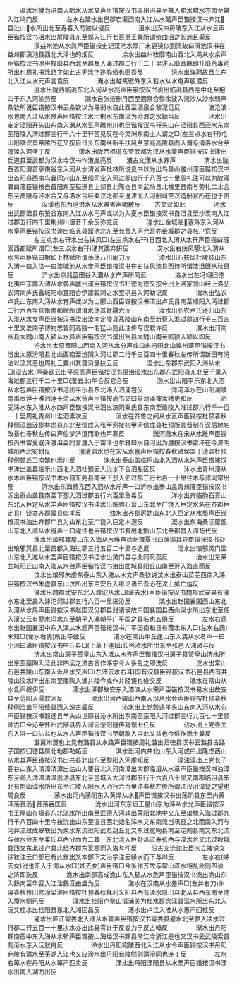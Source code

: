 <!-- { "loadSidebar": true } -->
　　温水岀犍为涪南入黔水从水昷声臣锴按汉书温出涪县至鄨入黚水黚水亦南至鄨入江坞门反
　　
　　左水右鬵水出巴郡宕渠西南入江从水鬵声臣锴按汉书庐江县沘山水所出北至寿春入芍陂以侵反
　　
　　沮水出汉中房陵东入江从水且声臣锴按汉书沮水出房陵县东至郢入江行七百里王粲所谓倚曲沮之长洲且渠反
　　
　　滇益州池从水眞声臣锴按史记汉池水厚广末更狭似到流故曰滇池汉书在益州郡滇池县西北大泽也的烟反
　　
　　涂水出益州牧靡南山西北入渑从水余声臣锴按汉书涂屮牧靡县西北至越嶲入渑过郡二行千二十里注云靡音麻即升靡杀毒药所出也周礼书涂路字如此古无涂字途弥俗也田吾反
　　
　　沅水出牂牁故且兰东北入江从水元声言袁反
　　
　　淹水出越嶲徼外东入若水从水奄声殷潜反
　　
　　洮水岀陇西临洮东北入河从水兆声臣锴按汉书洮岀临洮县西芜中北至枹四于东入河偷劳反
　　
　　溺水自张掖删丹西至酒泉合黎余波入流沙从沙水弱声桑钦所说臣锴按汉书云桑钦以为导弱水自此西至酒泉合黎泥觅反
　　
　　浪沧浪水也南入江从水良声臣锴按江水岀荆水东南流为沧浪之水勒当反
　　
　　泾水出安定泾阳开头山东南入渭从水巠声雝州川也臣锴按汉书幵头山在泾阳县西泾水东南至阳陵入渭过郡三行千六十里幵苦见反在今灵洲东南土人谓之□(左三点水右幵)屯山阳陵汉景帝陵所在又按自幵头东南经新平扶风至京兆高陵县而入渭与淸洛水合至潼涬入河坚丁反
　　
　　漾水出陇西栢道东至武都为汉从水羕声臣锴按汉书漾出氐道县至武都为汉水今汉书作瀁胤亮反
　　瀁古文漾从水养声
　　
　　渭水出陇西首阳渭首亭南谷东入河从水渭省声杜林所说夏书以为出鸟鼻山雝州濅臣锴按汉书出首阳县西南鸟鼻同穴山东至船司空入河过郡四行千八百七十里周礼注可以为陂灌漑曰濅臣锴按自首阳东至狟道县上邽县北陈仓县南武功县北槐里县南与劳礼二水合东至髙陵与泾水合又与洛水合经秦汉之都至潼津而入河船司空汉造船官所在也于贵反
　　
　　汉漾也东为沧浪水从水难省声喝散反
　　古文汉如此
　　
　　沔水出武郡沮县东狼谷东南入江从水丐声或以为入夏水臣锴按汉书自沮县至沙羡南入江过郡五行四千里荆州川沮音千余反弥兖反
　　
　　湟水出金城临塞外东入河从水皇声臣锴按汉书湟岀临羌县盬池北东至允吾入河允吾亦金城郡之县名户荒反
　　
　　左三点水右幵水出右扶风□(左三点水右幵)县西北入渭从水幵声臣锴曰班固西都赋所谓□(左三点水右幵)涌其西弃姸反
　　
　　涝水出右扶风鄠北入渭从水劳声臣锴曰相如上林赋所谓荡荡八川阑刀反
　　
　　漆水出石扶风杜陵岐山东入渭一曰入洛一曰漆城池从水桼声臣锴按汉书在右扶风漆县西诗所谓漆沮旣从秋日反
　　
　　浐水出京兆蓝田谷入灞从水产声所简反
　　
　　洛水出左冯翊归徳北夷中东南入渭从水各声雝州濅臣锴按汉书归徳为徳又按今出上洛冡领山经上洛弘农河南庐氏蠡城阳巾冝阳合伊瀍糓涧之水至巩县入河勒记反
　　
　　淯水出弘农卢氏山东南入沔从水育声或以为岀郦山西臣锴按汉书淯出卢氏县南至顺阳入沔过郡二行六百里张衡南都赋所谓淯水荡其胷融六反
　　
　　汝水出弘农卢氏还归山东入淮从水女声臣锴按汉书汝出汝南定陵县髙陵山东南至新蔡入淮过郡四行千三百四十里又淮南子博物志皆同高陵一名猛山则此注传写误软许反
　　
　　潩水出河南宻县大隗山南入颍从水异声臣锴按汉书潩出宻县大騩山南至临颍入颍以即反
　　
　　汾水岀太原晋阳山西南入河从水分声或曰出汾阳北山冀州濅臣锴按汉书汾出太原汾阳县北山西南至汾阴入河过郡二行千三百四十里春秋左传所谓新田有汾浍以流其恶也周礼云冀州其濅汾潞扶云反
　　
　　湿水出东郡东武阳入海从水□(湿去水)声桑钦云出平原高声臣锴按汉书禹治湿水出东郡东武阳县东北至千乗入海过郡三行千二十里□(湿去水)午合反它合反
　　
　　泡水岀山阳平乐东北入泗从水包声臣锴按汉书泡出平乐县东北泲入泗浦包反
　　
　　菏渮泽水在山阳湖陵南禹贡浮于淮泗逹于菏从水苛声臣锴按尚书又曰导菏泽被孟猪更和反
　　
　　泗受泲水东入淮从水四声臣锴按汉书泗出济阴乗氏县东南至雎陵入淮过郡六行千一百一十里周礼青州川淮泗素次反
　　
　　洹水在齐鲁之间从水亘声臣锴按杜预春秋释侧洹出汲郡林虑县东北至信成入张甲河按张甲河信成县杜预所言晋制在汉后地名攺昜也春秋左传曰声伯梦济洹而歌也戸寒反
　　
　　灉河灉水在宋从水雝声臣锴按尚书雷夏旣泽灉沮会同言灉入于雷泽也尔雅曰水自河出为灉按汉书雷泽在今济阴城阳西北宛封反
　　
　　澶澶渊水也在宋从水亶声臣锴按春秋诸侯盟于澶渊杜预释例顿丘卫南繁也示川反
　　
　　洙水出泰山盖临乐山北入泗从水朱声臣锴按汉书洙出盖县临乐山西北入泗杜预云入沇水下合泗船区反
　　
　　沐水出青州濅从水木声臣锴按汉书术水自东莞县南至下邳入泗过郡三行七百一十里注术与沭同常岀反
　　
　　沂水出东海费东西入泗从水斤声一曰沂水出泰山盖靑州濅臣锴按汉书沂出泰山盖县南至下邳入泗过郡五行六百里鱼希反
　　
　　洋水出齐临朐石膏山东北入巨定从水羊声臣锴按汉书洋水出临朐石膏山东北至广饶入巨定水名在齐郡巨定县广饶亦齐郡属县似羊反
　　
　　浊水出齐郡厉妫山东北入巨定从水蜀声臣锴按汉书浊出齐郡广县为山东北至广饶入巨定木渥反
　　
　　溉水出东海桑渎覆甑山东北入海从水旣声一曰灌注也臣锴按汉书漑岀北甑山东北至都昌入海苟代反
　　
　　潍水岀琅邪箕屋山东入海从水维声徐州濅夏书曰潍淄其导臣锴按汉书杂出琅邪箕县北至昌都入海过郡三行五百二十里与追反
　　
　　浯水出琅邪灵门壶山东北入潍从水吾声臣锴按汉书浯水出灵门县与此同阮孤反
　　
　　治水出东莱曲城阳丘山南入海从水台声臣锴按汉书治出曲城县阳丘山南至沂入海直而反
　　
　　汶水出琅邪朱虚东泰山东入潍从水文声桑钦说汶水出泰山菜芜西南入泲臣锴按汉书朱虚县东山汶所出东至安丘入维论语曰吾必在汶上矣亡运反
　　
　　濅水出魏郡武安东北入滹沱从水□(濅去水)声臣锴按汉书魏郡武安县有濅水东北至昌入滹沱河过郡五行六百一里进沁反
　　
　　湡水出赵国襄国西山东北入濅从水禺声臣锴按汉书赵国汉分郡县封诸侯故曰国襄国县西山渠水所出东北至任入濅又云有蓼水冯水东至朝平入湡朝平广平国之县名也五俱反
　　
　　左水右虒水出赵国襄国中东入湡从水虒声臣锴按汉书广平国南和县有葭水东入□(左水右虒)未知□(左水右虒)所出卒兹反
　　
　　渚水在常山中丘逢山东入湡从水者声一曰小洲曰渚臣锴按汉书中丘县□(上草下逄)山长谷渚水所岀东至张邑入浊诸与反
　　
　　济水出常山房子赞皇山东入泜从水齐声臣锴按汉书房子县赞皇山济水所出东至廮陶入泜此非四渎之济古皆作泲字今人多乱之即洗反
　　
　　洨水出常山石邑井陵山东南入泜从水交声□(左沛去水右耳)国有洨县臣锴按汉书石邑县西有井陵山洨水所出东南至廮陶入泜井陵今或作井陉误也俊交反
　　
　　泜水在常山从水氐声缠伊反
　　
　　濡水出涿郡故安东入漆涑从水需声臣锴按汉书易水出故安县至范阳入濡软区反
　　
　　浍水出河西靃山西南入汾从水会声臣锴按杜预春秋释例浍出平阳绛县西入汾古最反
　　
　　沁水出上党糓逺羊头山东南入河从水心声臣锴按汉书糓逺县羊头山世靡谷沁水所出东南至荥阳入河过郡三行九百七十里颜师古曰今沁至怀州武陟县界入河云荥阳疑传冩误七任反
　　
　　沾水出上党壶关东入淇一曰沾益也从水占声臣锴按汉书至朝歌入淇此又益也今俗作添土兼反
　　
　　潞冀州濅也上党有潞县从水路声臣锴按周礼潞出归徳县汉书云潞县古路子国按归徳县属北地郡勒妬反
　　
　　淇水岀河内共北山东入河或曰出隆虑西山从水其声臣锴按汉书出共县北山东至黎阳入河虔知反
　　
　　漳浊漳出上党长子鹿谷山东入清漳清漳出沽山大要谷北入河南漳出南郡临沮从水章声臣锴按汉书浊漳东至邺入清漳清漳出沽县东北至邑城入大河过郡五行千六百八十里又南郡临沮县东北有荆山漳水所出东至江陵入阳水入沔行六百里注春秋左传所谓江汉沮漳楚之望也周良反
　　
　　荡水出河内荡阴东入黄泽从水声臣锴按汉书出荡阴县东至内黄泽荡音汤音荡吞匡反
　　
　　沇水出河东东垣王星山东为泲从水允声臣锴按汉书王屋山在垣县东北流水所出南至武德入河轶出荥阳北地中又东至琅槐入海过郡九行千八百四十里今按沇出山东至温县西北始名泲水又东南流当巩县之北而南入河与河并流过成皋轶出为荥水东流过阳武及封丘北又东过冤昫县南至定陶县南又东北流与荷水会东至乗氏县西分而为二其一东北流入巨野泽过寿张西与汶水合又北过糓城县西又东北过卢县北经齐郡东莱郡而入海与件反
　　沿古文沇如此臣次立按说文徐铉注云口部已有此重出又本部下文沿字注云縁水而下与川反
　　
　　左水右(姊去女)沇也东入于海从水□(姊去女)声臣锴曰今多作齐故与常山济水相乱此则四渎之济即洗反
　　
　　洈水出南郡高成洈山东入繇从水危声臣锴按汉书洈出洈山东入繇南至华容入江注繇音由虞为反
　　
　　溠水在汉南从水差声□(左并右刀)州寖春秋传田修涂梁溠臣锴按杜预春秋释利义阳县西有溠水原出县北从县西东南至随入腹水侧巴反
　　
　　洭水岀桂阳卢聚山洭浦关为桂水郡念洭县洭水所岀东北入沅又桂水出桂阳县东北入湘区昌反
　　
　　潓水出卢江入淮从水惠声回桂反
　　
　　灌水岀庐江雩娄北入淮从水雚声臣锴按汉书雩娄县灌水北至蓼入决水过行郡二行五百一十里决水亦出此县雩许于反娄力于反古翰反
　　
　　渐水出丹阳黟南蛮中东入海从水斩声臣锴按山海经汉书黟县渐江今浙江是也又汉书云武陵索县有渐水东入沅就冉反
　　
　　泠水出丹阳宛陵西北入江从水令声臣锴按汉书丹阳宛陵有清水至芜湖入江也又应泠水岀丹阳宛陵然则清泠同也连丁反
　　
　　左水右箄水在丹阳从水箄声匹卖反
　　
　　溧水出丹阳溧阳县从水栗声臣锴按汉书溧水出南入湖力出反
　　
